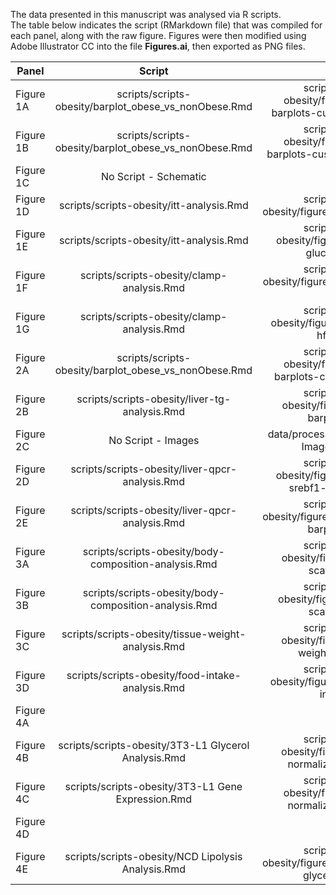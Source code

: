 The data presented in this manuscript was analysed via R scripts.  
The table below indicates the script (RMarkdown file) that was compiled for each panel, along with the raw figure.
Figures were then modified using Adobe Illustrator CC  into the file **Figures.ai**, then exported as PNG files.

| Panel | Script | Figure |
|-------|:---------------------------------:|:-----------------------------------------------------------------------------------:|
| Figure 1A | scripts/scripts-obesity/barplot_obese_vs_nonObese.Rmd | scripts/scripts-obesity/figures/clinical-barplots-cushing-bmi-1.pdf |
| Figure 1B | scripts/scripts-obesity/barplot_obese_vs_nonObese.Rmd | scripts/scripts-obesity/figures/clinical-barplots-cushing-homa-1.pdf |
| Figure 1C | No Script - Schematic | |
| Figure 1D | scripts/scripts-obesity/itt-analysis.Rmd | scripts/scripts-obesity/figures/itt-lineplot-1.pdf |
| Figure 1E | scripts/scripts-obesity/itt-analysis.Rmd | scripts/scripts-obesity/figures/itt-fasting-glucose-1.pdf |
| Figure 1F | scripts/scripts-obesity/clamp-analysis.Rmd | scripts/scripts-obesity/figures/gir-barplot-hfd-1.pdf |
| Figure 1G | scripts/scripts-obesity/clamp-analysis.Rmd | scripts/scripts-obesity/figures/hgp-barplot-hfd-1.pdf |
| Figure 2A | scripts/scripts-obesity/barplot_obese_vs_nonObese.Rmd | scripts/scripts-obesity/figures/clinical-barplots-cushing-alt-1.pdf |
| Figure 2B | scripts/scripts-obesity/liver-tg-analysis.Rmd | scripts/scripts-obesity/figures/liver-tg-barplot-1.pdf  |
| Figure 2C | No Script - Images | data/processed/HFD Dex Liver Images H&E.png |
| Figure 2D | scripts/scripts-obesity/liver-qpcr-analysis.Rmd | scripts/scripts-obesity/figures/liver-qpcr-srebf1-barplot-1.pdf |
| Figure 2E | scripts/scripts-obesity/liver-qpcr-analysis.Rmd | scripts/scripts-obesity/figures/liver-qpcr-fasn-barplot-1.pdf |
| Figure 3A | scripts/scripts-obesity/body-composition-analysis.Rmd | scripts/scripts-obesity/figures/weights-scatterplot-1
| Figure 3B | scripts/scripts-obesity/body-composition-analysis.Rmd | scripts/scripts-obesity/figures/fat-mass-scatterplot-1
| Figure 3C | scripts/scripts-obesity/tissue-weight-analysis.Rmd | scripts/scripts-obesity/figures/adipose-weight-barplot-1
| Figure 3D | scripts/scripts-obesity/food-intake-analysis.Rmd | scripts/scripts-obesity/figures/overall-food-intake-1
| Figure 4A |  | 
| Figure 4B | scripts/scripts-obesity/3T3-L1 Glycerol Analysis.Rmd | scripts/scripts-obesity/figures/glycerol-normalized-barplot-1
| Figure 4C | scripts/scripts-obesity/3T3-L1 Gene Expression.Rmd | scripts/scripts-obesity/figures/Pnpla2-normalized-barplot-1
| Figure 4D |  | 
| Figure 4E | scripts/scripts-obesity/NCD Lipolysis Analysis.Rmd | scripts/scripts-obesity/figures/dexamethasone-glycerol-ncd-1
